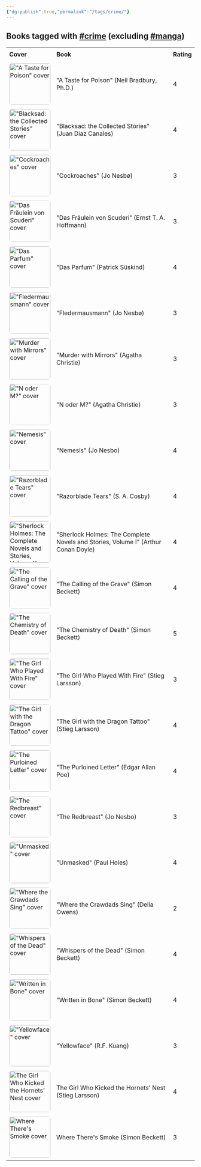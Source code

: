 ```yaml
---
{"dg-publish":true,"permalink":"/tags/crime/"}
---
```



<h2><span>Books tagged with <a href="#crime" class="tag" target="_blank" rel="noopener nofollow">#crime</a> (excluding <a href="#manga" class="tag" target="_blank" rel="noopener nofollow">#manga</a>)</span></h2><table style="border-collapse: collapse; width: 100%; font-family: inherit;"><tbody><tr><th style="text-align: left; padding: 8px; border-bottom: 2px solid var(--text-accent); background-color: var(--background-secondary);">Cover</th><th style="text-align: left; padding: 8px; border-bottom: 2px solid var(--text-accent); background-color: var(--background-secondary);">Book</th><th style="text-align: left; padding: 8px; border-bottom: 2px solid var(--text-accent); background-color: var(--background-secondary);">Rating</th></tr><tr style="background-color: var(--background-primary); transition: background-color 0.2s;"><td style="padding: 6px 8px;"><a href="obsidian://open?vault=Obsidian%20Vault&amp;file=books%2FNeil%20Bradbury%20PhD%20-%20A%20Taste%20for%20Poison.md"><img src="http://books.google.com/books/content?id=dB4QEAAAQBAJ&amp;printsec=frontcover&amp;img=1&amp;zoom=1&amp;edge=curl&amp;source=gbs_api" alt="&quot;A Taste for Poison&quot; cover" width="110" style="border-radius: 6px;"></a></td><td style="padding: 6px 8px;"><a href="obsidian://open?vault=Obsidian%20Vault&amp;file=books%2FNeil%20Bradbury%20PhD%20-%20A%20Taste%20for%20Poison.md" style="text-decoration: none; color: var(--text-normal);">"A Taste for Poison" (Neil Bradbury, Ph.D.)</a></td><td style="padding: 6px 8px;">4</td></tr><tr style="background-color: var(--background-modifier-hover); transition: background-color 0.2s;"><td style="padding: 6px 8px;"><a href="obsidian://open?vault=Obsidian%20Vault&amp;file=books%2FJuan%20Diaz%20Canales%20-%20Blacksad%20the%20Collected%20Stories.md"><img src="http://books.google.com/books/content?id=duDrDwAAQBAJ&amp;printsec=frontcover&amp;img=1&amp;zoom=1&amp;edge=curl&amp;source=gbs_api" alt="&quot;Blacksad: the Collected Stories&quot; cover" width="110" style="border-radius: 6px;"></a></td><td style="padding: 6px 8px;"><a href="obsidian://open?vault=Obsidian%20Vault&amp;file=books%2FJuan%20Diaz%20Canales%20-%20Blacksad%20the%20Collected%20Stories.md" style="text-decoration: none; color: var(--text-normal);">"Blacksad: the Collected Stories" (Juan Diaz Canales)</a></td><td style="padding: 6px 8px;">4</td></tr><tr style="background-color: var(--background-primary); transition: background-color 0.2s;"><td style="padding: 6px 8px;"><a href="obsidian://open?vault=Obsidian%20Vault&amp;file=books%2FJo%20Nesb%C3%B8%20-%20Cockroaches.md"><img src="http://books.google.com/books/content?id=p7QLnwEACAAJ&amp;printsec=frontcover&amp;img=1&amp;zoom=1&amp;source=gbs_api" alt="&quot;Cockroaches&quot; cover" width="110" style="border-radius: 6px;"></a></td><td style="padding: 6px 8px;"><a href="obsidian://open?vault=Obsidian%20Vault&amp;file=books%2FJo%20Nesb%C3%B8%20-%20Cockroaches.md" style="text-decoration: none; color: var(--text-normal);">"Cockroaches" (Jo Nesbø)</a></td><td style="padding: 6px 8px;">3</td></tr><tr style="background-color: var(--background-modifier-hover); transition: background-color 0.2s;"><td style="padding: 6px 8px;"><a href="obsidian://open?vault=Obsidian%20Vault&amp;file=books%2FErnst%20T%20A%20Hoffmann%20-%20Das%20Fr%C3%A4ulein%20von%20Scuderi.md"><img src="https://cdn.thestorygraph.com/qbectpin4y99qqqylp4lg3fghoe4" alt="&quot;Das Fräulein von Scuderi&quot; cover" width="110" style="border-radius: 6px;"></a></td><td style="padding: 6px 8px;"><a href="obsidian://open?vault=Obsidian%20Vault&amp;file=books%2FErnst%20T%20A%20Hoffmann%20-%20Das%20Fr%C3%A4ulein%20von%20Scuderi.md" style="text-decoration: none; color: var(--text-normal);">"Das Fräulein von Scuderi" (Ernst T. A. Hoffmann)</a></td><td style="padding: 6px 8px;">3</td></tr><tr style="background-color: var(--background-primary); transition: background-color 0.2s;"><td style="padding: 6px 8px;"><a href="obsidian://open?vault=Obsidian%20Vault&amp;file=books%2FPatrick%20S%C3%BCskind%20-%20Das%20Parfum.md"><img src="http://books.google.com/books/content?id=PWttAgAAQBAJ&amp;printsec=frontcover&amp;img=1&amp;zoom=1&amp;edge=curl&amp;source=gbs_api" alt="&quot;Das Parfum&quot; cover" width="110" style="border-radius: 6px;"></a></td><td style="padding: 6px 8px;"><a href="obsidian://open?vault=Obsidian%20Vault&amp;file=books%2FPatrick%20S%C3%BCskind%20-%20Das%20Parfum.md" style="text-decoration: none; color: var(--text-normal);">"Das Parfum" (Patrick Süskind)</a></td><td style="padding: 6px 8px;">4</td></tr><tr style="background-color: var(--background-modifier-hover); transition: background-color 0.2s;"><td style="padding: 6px 8px;"><a href="obsidian://open?vault=Obsidian%20Vault&amp;file=books%2FJo%20Nesb%C3%B8%20-%20Fledermausmann.md"><img src="https://cdn.thestorygraph.com/nkwy5kcqfq76urzxglefosphaukc" alt="&quot;Fledermausmann&quot; cover" width="110" style="border-radius: 6px;"></a></td><td style="padding: 6px 8px;"><a href="obsidian://open?vault=Obsidian%20Vault&amp;file=books%2FJo%20Nesb%C3%B8%20-%20Fledermausmann.md" style="text-decoration: none; color: var(--text-normal);">"Fledermausmann" (Jo Nesbø)</a></td><td style="padding: 6px 8px;">3</td></tr><tr style="background-color: var(--background-primary); transition: background-color 0.2s;"><td style="padding: 6px 8px;"><a href="obsidian://open?vault=Obsidian%20Vault&amp;file=books%2FAgatha%20Christie%20-%20Murder%20with%20Mirrors.md"><img src="https://cdn.thestorygraph.com/q188ri4j5qwhrw52jq7eo09frlsc" alt="&quot;Murder with Mirrors&quot; cover" width="110" style="border-radius: 6px;"></a></td><td style="padding: 6px 8px;"><a href="obsidian://open?vault=Obsidian%20Vault&amp;file=books%2FAgatha%20Christie%20-%20Murder%20with%20Mirrors.md" style="text-decoration: none; color: var(--text-normal);">"Murder with Mirrors" (Agatha Christie)</a></td><td style="padding: 6px 8px;">3</td></tr><tr style="background-color: var(--background-modifier-hover); transition: background-color 0.2s;"><td style="padding: 6px 8px;"><a href="obsidian://open?vault=Obsidian%20Vault&amp;file=books%2FAgatha%20Christie%20-%20N%20oder%20M.md"><img src="https://cdn.thestorygraph.com/0w2hs5e9j4n61ce3utqk0a9gipcz" alt="&quot;N oder M?&quot; cover" width="110" style="border-radius: 6px;"></a></td><td style="padding: 6px 8px;"><a href="obsidian://open?vault=Obsidian%20Vault&amp;file=books%2FAgatha%20Christie%20-%20N%20oder%20M.md" style="text-decoration: none; color: var(--text-normal);">"N oder M?" (Agatha Christie)</a></td><td style="padding: 6px 8px;">3</td></tr><tr style="background-color: var(--background-primary); transition: background-color 0.2s;"><td style="padding: 6px 8px;"><a href="obsidian://open?vault=Obsidian%20Vault&amp;file=books%2FJo%20Nesbo%20-%20Nemesis.md"><img src="http://books.google.com/books/content?id=MBQDIIKPmuYC&amp;printsec=frontcover&amp;img=1&amp;zoom=1&amp;edge=curl&amp;source=gbs_api" alt="&quot;Nemesis&quot; cover" width="110" style="border-radius: 6px;"></a></td><td style="padding: 6px 8px;"><a href="obsidian://open?vault=Obsidian%20Vault&amp;file=books%2FJo%20Nesbo%20-%20Nemesis.md" style="text-decoration: none; color: var(--text-normal);">"Nemesis" (Jo Nesbo)</a></td><td style="padding: 6px 8px;">4</td></tr><tr style="background-color: var(--background-modifier-hover); transition: background-color 0.2s;"><td style="padding: 6px 8px;"><a href="obsidian://open?vault=Obsidian%20Vault&amp;file=books%2FS%20A%20Cosby%20-%20Razorblade%20Tears.md"><img src="http://books.google.com/books/content?id=J4YUEAAAQBAJ&amp;printsec=frontcover&amp;img=1&amp;zoom=1&amp;edge=curl&amp;source=gbs_api" alt="&quot;Razorblade Tears&quot; cover" width="110" style="border-radius: 6px;"></a></td><td style="padding: 6px 8px;"><a href="obsidian://open?vault=Obsidian%20Vault&amp;file=books%2FS%20A%20Cosby%20-%20Razorblade%20Tears.md" style="text-decoration: none; color: var(--text-normal);">"Razorblade Tears" (S. A. Cosby)</a></td><td style="padding: 6px 8px;">4</td></tr><tr style="background-color: var(--background-primary); transition: background-color 0.2s;"><td style="padding: 6px 8px;"><a href="obsidian://open?vault=Obsidian%20Vault&amp;file=books%2FArthur%20Conan%20Doyle%20-%20Sherlock%20Holmes%20The%20Complete%20Novels%20and%20Stories%20Volume%20I.md"><img src="http://books.google.com/books/content?id=7ObWDwAAQBAJ&amp;printsec=frontcover&amp;img=1&amp;zoom=1&amp;edge=curl&amp;source=gbs_api" alt="&quot;Sherlock Holmes: The Complete Novels and Stories, Volume I&quot; cover" width="110" style="border-radius: 6px;"></a></td><td style="padding: 6px 8px;"><a href="obsidian://open?vault=Obsidian%20Vault&amp;file=books%2FArthur%20Conan%20Doyle%20-%20Sherlock%20Holmes%20The%20Complete%20Novels%20and%20Stories%20Volume%20I.md" style="text-decoration: none; color: var(--text-normal);">"Sherlock Holmes: The Complete Novels and Stories, Volume I" (Arthur Conan Doyle)</a></td><td style="padding: 6px 8px;">4</td></tr><tr style="background-color: var(--background-modifier-hover); transition: background-color 0.2s;"><td style="padding: 6px 8px;"><a href="obsidian://open?vault=Obsidian%20Vault&amp;file=books%2FSimon%20Beckett%20-%20The%20Calling%20of%20the%20Grave.md"><img src="http://books.google.com/books/content?id=pwdV0QJZ2VsC&amp;printsec=frontcover&amp;img=1&amp;zoom=1&amp;edge=curl&amp;source=gbs_api" alt="&quot;The Calling of the Grave&quot; cover" width="110" style="border-radius: 6px;"></a></td><td style="padding: 6px 8px;"><a href="obsidian://open?vault=Obsidian%20Vault&amp;file=books%2FSimon%20Beckett%20-%20The%20Calling%20of%20the%20Grave.md" style="text-decoration: none; color: var(--text-normal);">"The Calling of the Grave" (Simon Beckett)</a></td><td style="padding: 6px 8px;">4</td></tr><tr style="background-color: var(--background-primary); transition: background-color 0.2s;"><td style="padding: 6px 8px;"><a href="obsidian://open?vault=Obsidian%20Vault&amp;file=books%2FSimon%20Beckett%20-%20The%20Chemistry%20of%20Death.md"><img src="http://books.google.com/books/content?id=kquC1IOVn7sC&amp;printsec=frontcover&amp;img=1&amp;zoom=1&amp;edge=curl&amp;source=gbs_api" alt="&quot;The Chemistry of Death&quot; cover" width="110" style="border-radius: 6px;"></a></td><td style="padding: 6px 8px;"><a href="obsidian://open?vault=Obsidian%20Vault&amp;file=books%2FSimon%20Beckett%20-%20The%20Chemistry%20of%20Death.md" style="text-decoration: none; color: var(--text-normal);">"The Chemistry of Death" (Simon Beckett)</a></td><td style="padding: 6px 8px;">5</td></tr><tr style="background-color: var(--background-modifier-hover); transition: background-color 0.2s;"><td style="padding: 6px 8px;"><a href="obsidian://open?vault=Obsidian%20Vault&amp;file=books%2FStieg%20Larsson%20-%20The%20Girl%20Who%20Played%20With%20Fire.md"><img src="http://books.google.com/books/content?id=filhBQAAQBAJ&amp;printsec=frontcover&amp;img=1&amp;zoom=1&amp;edge=curl&amp;source=gbs_api" alt="&quot;The Girl Who Played With Fire&quot; cover" width="110" style="border-radius: 6px;"></a></td><td style="padding: 6px 8px;"><a href="obsidian://open?vault=Obsidian%20Vault&amp;file=books%2FStieg%20Larsson%20-%20The%20Girl%20Who%20Played%20With%20Fire.md" style="text-decoration: none; color: var(--text-normal);">"The Girl Who Played With Fire" (Stieg Larsson)</a></td><td style="padding: 6px 8px;">3</td></tr><tr style="background-color: var(--background-primary); transition: background-color 0.2s;"><td style="padding: 6px 8px;"><a href="obsidian://open?vault=Obsidian%20Vault&amp;file=books%2FStieg%20Larsson%20-%20The%20Girl%20with%20the%20Dragon%20Tattoo.md"><img src="http://books.google.com/books/content?id=KL-wtQEACAAJ&amp;printsec=frontcover&amp;img=1&amp;zoom=1&amp;source=gbs_api" alt="&quot;The Girl with the Dragon Tattoo&quot; cover" width="110" style="border-radius: 6px;"></a></td><td style="padding: 6px 8px;"><a href="obsidian://open?vault=Obsidian%20Vault&amp;file=books%2FStieg%20Larsson%20-%20The%20Girl%20with%20the%20Dragon%20Tattoo.md" style="text-decoration: none; color: var(--text-normal);">"The Girl with the Dragon Tattoo" (Stieg Larsson)</a></td><td style="padding: 6px 8px;">4</td></tr><tr style="background-color: var(--background-modifier-hover); transition: background-color 0.2s;"><td style="padding: 6px 8px;"><a href="obsidian://open?vault=Obsidian%20Vault&amp;file=books%2FEdgar%20Allan%20Poe%20-%20The%20Purloined%20Letter.md"><img src="http://books.google.com/books/content?id=KZVdEQAAQBAJ&amp;printsec=frontcover&amp;img=1&amp;zoom=1&amp;edge=curl&amp;source=gbs_api" alt="&quot;The Purloined Letter&quot; cover" width="110" style="border-radius: 6px;"></a></td><td style="padding: 6px 8px;"><a href="obsidian://open?vault=Obsidian%20Vault&amp;file=books%2FEdgar%20Allan%20Poe%20-%20The%20Purloined%20Letter.md" style="text-decoration: none; color: var(--text-normal);">"The Purloined Letter" (Edgar Allan Poe)</a></td><td style="padding: 6px 8px;">4</td></tr><tr style="background-color: var(--background-primary); transition: background-color 0.2s;"><td style="padding: 6px 8px;"><a href="obsidian://open?vault=Obsidian%20Vault&amp;file=books%2FJo%20Nesbo%20-%20The%20Redbreast.md"><img src="http://books.google.com/books/content?id=_f5ciyvMUzUC&amp;printsec=frontcover&amp;img=1&amp;zoom=1&amp;edge=curl&amp;source=gbs_api" alt="&quot;The Redbreast&quot; cover" width="110" style="border-radius: 6px;"></a></td><td style="padding: 6px 8px;"><a href="obsidian://open?vault=Obsidian%20Vault&amp;file=books%2FJo%20Nesbo%20-%20The%20Redbreast.md" style="text-decoration: none; color: var(--text-normal);">"The Redbreast" (Jo Nesbo)</a></td><td style="padding: 6px 8px;">3</td></tr><tr style="background-color: var(--background-modifier-hover); transition: background-color 0.2s;"><td style="padding: 6px 8px;"><a href="obsidian://open?vault=Obsidian%20Vault&amp;file=books%2FPaul%20Holes%20-%20Unmasked.md"><img src="http://prodimage.images-bn.com/pimages/9781250622808_p0_v1_s1200x630.jpg" alt="&quot;Unmasked&quot; cover" width="110" style="border-radius: 6px;"></a></td><td style="padding: 6px 8px;"><a href="obsidian://open?vault=Obsidian%20Vault&amp;file=books%2FPaul%20Holes%20-%20Unmasked.md" style="text-decoration: none; color: var(--text-normal);">"Unmasked" (Paul Holes)</a></td><td style="padding: 6px 8px;">4</td></tr><tr style="background-color: var(--background-primary); transition: background-color 0.2s;"><td style="padding: 6px 8px;"><a href="obsidian://open?vault=Obsidian%20Vault&amp;file=books%2FDelia%20Owens%20-%20Where%20the%20Crawdads%20Sing.md"><img src="http://books.google.com/books/content?id=jVB1DwAAQBAJ&amp;printsec=frontcover&amp;img=1&amp;zoom=1&amp;edge=curl&amp;source=gbs_api" alt="&quot;Where the Crawdads Sing&quot; cover" width="110" style="border-radius: 6px;"></a></td><td style="padding: 6px 8px;"><a href="obsidian://open?vault=Obsidian%20Vault&amp;file=books%2FDelia%20Owens%20-%20Where%20the%20Crawdads%20Sing.md" style="text-decoration: none; color: var(--text-normal);">"Where the Crawdads Sing" (Delia Owens)</a></td><td style="padding: 6px 8px;">2</td></tr><tr style="background-color: var(--background-modifier-hover); transition: background-color 0.2s;"><td style="padding: 6px 8px;"><a href="obsidian://open?vault=Obsidian%20Vault&amp;file=books%2FSimon%20Beckett%20-%20Whispers%20of%20the%20Dead.md"><img src="http://books.google.com/books/content?id=2OqunQaQW74C&amp;printsec=frontcover&amp;img=1&amp;zoom=1&amp;edge=curl&amp;source=gbs_api" alt="&quot;Whispers of the Dead&quot; cover" width="110" style="border-radius: 6px;"></a></td><td style="padding: 6px 8px;"><a href="obsidian://open?vault=Obsidian%20Vault&amp;file=books%2FSimon%20Beckett%20-%20Whispers%20of%20the%20Dead.md" style="text-decoration: none; color: var(--text-normal);">"Whispers of the Dead" (Simon Beckett)</a></td><td style="padding: 6px 8px;">4</td></tr><tr style="background-color: var(--background-primary); transition: background-color 0.2s;"><td style="padding: 6px 8px;"><a href="obsidian://open?vault=Obsidian%20Vault&amp;file=books%2FSimon%20Beckett%20-%20Written%20in%20Bone.md"><img src="http://books.google.com/books/content?id=BUOCrUG71RgC&amp;printsec=frontcover&amp;img=1&amp;zoom=1&amp;edge=curl&amp;source=gbs_api" alt="&quot;Written in Bone&quot; cover" width="110" style="border-radius: 6px;"></a></td><td style="padding: 6px 8px;"><a href="obsidian://open?vault=Obsidian%20Vault&amp;file=books%2FSimon%20Beckett%20-%20Written%20in%20Bone.md" style="text-decoration: none; color: var(--text-normal);">"Written in Bone" (Simon Beckett)</a></td><td style="padding: 6px 8px;">4</td></tr><tr style="background-color: var(--background-modifier-hover); transition: background-color 0.2s;"><td style="padding: 6px 8px;"><a href="obsidian://open?vault=Obsidian%20Vault&amp;file=books%2FRF%20Kuang%20-%20Yellowface.md"><img src="http://books.google.com/books/content?id=iJPhEAAAQBAJ&amp;printsec=frontcover&amp;img=1&amp;zoom=1&amp;edge=curl&amp;source=gbs_api" alt="&quot;Yellowface&quot; cover" width="110" style="border-radius: 6px;"></a></td><td style="padding: 6px 8px;"><a href="obsidian://open?vault=Obsidian%20Vault&amp;file=books%2FRF%20Kuang%20-%20Yellowface.md" style="text-decoration: none; color: var(--text-normal);">"Yellowface" (R.F. Kuang)</a></td><td style="padding: 6px 8px;">3</td></tr><tr style="background-color: var(--background-primary); transition: background-color 0.2s;"><td style="padding: 6px 8px;"><a href="obsidian://open?vault=Obsidian%20Vault&amp;file=books%2FStieg%20Larsson%20-%20The%20Girl%20Who%20Kicked%20the%20Hornets'%20Nest.md"><img src="http://books.google.com/books/content?id=0F1hBQAAQBAJ&amp;printsec=frontcover&amp;img=1&amp;zoom=1&amp;edge=curl&amp;source=gbs_api" alt="The Girl Who Kicked the Hornets' Nest cover" width="110" style="border-radius: 6px;"></a></td><td style="padding: 6px 8px;"><a href="obsidian://open?vault=Obsidian%20Vault&amp;file=books%2FStieg%20Larsson%20-%20The%20Girl%20Who%20Kicked%20the%20Hornets'%20Nest.md" style="text-decoration: none; color: var(--text-normal);">The Girl Who Kicked the Hornets' Nest (Stieg Larsson)</a></td><td style="padding: 6px 8px;">4</td></tr><tr style="background-color: var(--background-modifier-hover); transition: background-color 0.2s;"><td style="padding: 6px 8px;"><a href="obsidian://open?vault=Obsidian%20Vault&amp;file=books%2FSimon%20Beckett%20-%20Where%20There's%20Smoke.md"><img src="http://books.google.com/books/content?id=LksyCgAAQBAJ&amp;printsec=frontcover&amp;img=1&amp;zoom=1&amp;edge=curl&amp;source=gbs_api" alt="Where There's Smoke cover" width="110" style="border-radius: 6px;"></a></td><td style="padding: 6px 8px;"><a href="obsidian://open?vault=Obsidian%20Vault&amp;file=books%2FSimon%20Beckett%20-%20Where%20There's%20Smoke.md" style="text-decoration: none; color: var(--text-normal);">Where There's Smoke (Simon Beckett)</a></td><td style="padding: 6px 8px;">3</td></tr></tbody></table>
